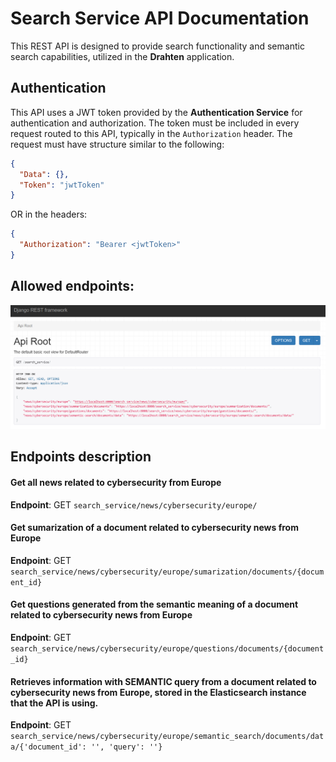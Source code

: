 # Search Service API Documentation

This REST API is designed to provide search functionality and semantic search capabilities, utilized in the **Drahten** application.

## Authentication

This API uses a JWT token provided by the **Authentication Service** for authentication and authorization. The token must be included in every request routed to this API, typically in the ``` Authorization ``` header.
The request must have structure similar to the following:

```json
{
  "Data": {},
  "Token": "jwtToken"
}
```
OR in the headers:

```json
{
  "Authorization": "Bearer <jwtToken>"
}
```

## Allowed endpoints:

<p align="center">
  <img src="https://raw.githubusercontent.com/JivkoSp/Drahten/master/Assets/search_service_api.PNG" alt="Allowed Endpoints" width="800">
</p>

## Endpoints description

#### Get all news related to cybersecurity from Europe
**Endpoint**: GET ``` search_service/news/cybersecurity/europe/ ```

#### Get sumarization of a document related to cybersecurity news from Europe
**Endpoint**: GET ``` search_service/news/cybersecurity/europe/sumarization/documents/{document_id} ```

#### Get questions generated from the semantic meaning of a document related to cybersecurity news from Europe
**Endpoint**: GET ``` search_service/news/cybersecurity/europe/questions/documents/{document_id} ```

#### Retrieves information with SEMANTIC query from a document related to cybersecurity news from Europe, stored in the Elasticsearch instance that the API is using.
**Endpoint**: GET ``` search_service/news/cybersecurity/europe/semantic_search/documents/data/{'document_id': '', 'query': ''} ```
